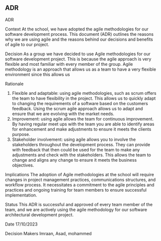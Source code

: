 ## ADR

ADR

Context
At the school, we have adopted the agile methodologies for our software development process. This document (ADR) outlines the reasons why we are using agile and the reasons behind our decisions and benefits of agile to our project.

Decision
As a group we have decided to use Agile methodologies for our software development project. This is because the agile approach is very flexible and most familiar with every member of the group. Agile methodology is an approach that allows us as a team to have a very flexible environment since this allows us  

Rationale 
1.	Flexible and adaptable: using agile methodologies, such as scrum offers the team to have flexibility in the project. This allows us to quickly adapt to changing the requirements of a software based on the customers feedback. Using the scrum agile approach allows us to adapt and ensure that we are evolving with the market needs.
2.	Improvement: using agile allows the team for continuous improvement. By having regular meet ups with the team you are able to identify areas for enhancement and make adjustments to ensure it meets the clients purpose. 
3.	Stakeholder involvement: using agile allows you to involve the stakeholders throughout the development process. They can provide with feedback that then could be used for the team to make any adjustments and check with the stakeholders. This allows the team to change and aligns any change to ensure it meets the business objectives. 


Implications
The adoption of Agile methodologies at the school will require changes in project management practices, communications structures, and workflow process. It necessitates a commitment to the agile principles and practices and ongoing training for team members to ensure successful implementation.

Status
This ADR is successful and approved of every team member of the team, and we are actively using the agile methodology for our software architectural development project. 

Date
17/10/2023

Decision Makers
Imraan, Asad, mohammed 
